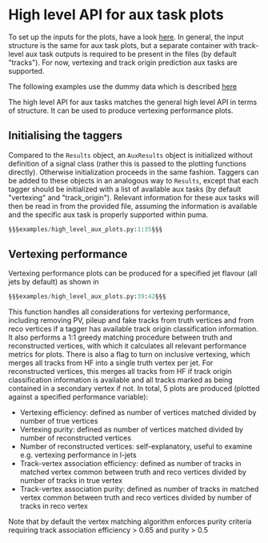 # High level API for aux task plots

To set up the inputs for the plots, have a look [here](./index.md). In general, the input structure is the same
for aux task plots, but a separate container with track-level aux task outputs is required to be present in the
files (by default "tracks"). For now, vertexing and track origin prediction aux tasks are supported.

The following examples use the dummy data which is described [here](./dummy_data.md)

The high level API for aux tasks matches the general high level API in terms of structure. It can be used to
produce vertexing performance plots.


## Initialising the taggers

Compared to the `Results` object, an `AuxResults` object is initialized without definition of a signal class (rather
this is passed to the plotting functions directly). Otherwise initialization proceeds in the same fashion. Taggers
can be added to these objects in an analogous way to `Results`, except that each tagger should be initialized with
a list of available aux tasks (by default "vertexing" and "track_origin"). Relevant information for these aux tasks
will then be read in from the provided file, assuming the information is available and the specific aux task is
properly supported within puma.

```py
§§§examples/high_level_aux_plots.py:1:35§§§
```


## Vertexing performance

Vertexing performance plots can be produced for a specified jet flavour (all jets by default) as shown in
```py
§§§examples/high_level_aux_plots.py:39:42§§§
```
This function handles all considerations for vertexing performance, including removing PV, pileup and fake
tracks from truth vertices and from reco vertices if a tagger has available track origin classification
information. It also performs a 1:1 greedy matching procedure between truth and reconstructed vertices,
with which it calculates all relevant performance metrics for plots. There is also a flag to turn on inclusive
vertexing, which merges all tracks from HF into a single truth vertex per jet. For reconstructed vertices,
this merges all tracks from HF if track origin classification information is available and all tracks marked
as being contained in a secondary vertex if not. In total, 5 plots are produced (plotted against a specified
performance variable):

* Vertexing efficiency: defined as number of vertices matched divided by number of true vertices
* Vertexing purity: defined as number of vertices matched divided by number of reconstructed vertices
* Number of reconstructed vertices: self-explanatory, useful to examine e.g. vertexing performance in l-jets
* Track-vertex association efficiency: defined as number of tracks in matched vertex common between truth and
reco vertices divided by number of tracks in true vertex
* Track-vertex association purity: defined as number of tracks in matched vertex common between truth and reco
vertices divided by number of tracks in reco vertex

Note that by default the vertex matching algorithm enforces purity criteria requiring track association
efficiency > 0.65 and purity > 0.5
